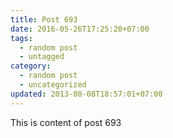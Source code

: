 ```yaml
---
title: Post 693
date: 2016-05-26T17:25:20+07:00
tags:
  - random post
  - untagged
category:
  - random post
  - uncategorized
updated: 2013-08-08T18:57:01+07:00
---
```

This is content of post 693